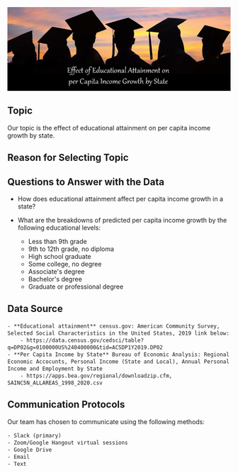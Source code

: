 ![Per Capita Income Growth](Resources/Educ_Attnmt.jpg)

## Topic
Our topic is the effect of educational attainment on per capita income growth by state.

## Reason for Selecting Topic

## Questions to Answer with the Data

- How does educational attainment affect per capita income growth in a state?
- What are the breakdowns of predicted per capita income growth by the following educational levels:

	- Less than 9th grade
	- 9th to 12th grade, no diploma
	- High school graduate
	- Some college, no degree
	- Associate's degree
	- Bachelor's degree
	- Graduate or professional degree

## Data Source

	- **Educational attainment** census.gov: American Community Survey, Selected Social Characteristics in the United States, 2019 link below: 
		- https://data.census.gov/cedsci/table?q=DP02&g=0100000US%240400000&tid=ACSDP1Y2019.DP02
	- **Per Capita Income by State** Bureau of Economic Analysis: Regional Economic Accocunts, Personal Income (State and Local), Annual Personal Income and Employment by State
		- https://apps.bea.gov/regional/downloadzip.cfm, SAINC5N_ALLAREAS_1998_2020.csv

## Communication Protocols

Our team has chosen to communicate using the following methods:

	- Slack (primary)
	- Zoom/Google Hangout virtual sessions
	- Google Drive
	- Email
	- Text
